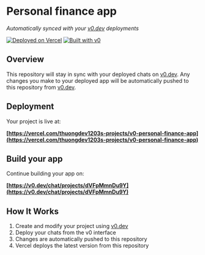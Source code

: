# Personal finance app

*Automatically synced with your [v0.dev](https://v0.dev) deployments*

[![Deployed on Vercel](https://img.shields.io/badge/Deployed%20on-Vercel-black?style=for-the-badge&logo=vercel)](https://vercel.com/thuongdev1203s-projects/v0-personal-finance-app)
[![Built with v0](https://img.shields.io/badge/Built%20with-v0.dev-black?style=for-the-badge)](https://v0.dev/chat/projects/dVFpMmnDu9Y)

## Overview

This repository will stay in sync with your deployed chats on [v0.dev](https://v0.dev).
Any changes you make to your deployed app will be automatically pushed to this repository from [v0.dev](https://v0.dev).

## Deployment

Your project is live at:

**[https://vercel.com/thuongdev1203s-projects/v0-personal-finance-app](https://vercel.com/thuongdev1203s-projects/v0-personal-finance-app)**

## Build your app

Continue building your app on:

**[https://v0.dev/chat/projects/dVFpMmnDu9Y](https://v0.dev/chat/projects/dVFpMmnDu9Y)**

## How It Works

1. Create and modify your project using [v0.dev](https://v0.dev)
2. Deploy your chats from the v0 interface
3. Changes are automatically pushed to this repository
4. Vercel deploys the latest version from this repository